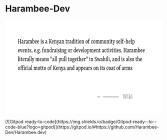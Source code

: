 
# Harambee-Dev

<p align="center">
    <img height="300" src="./resources/banner.png"/>
</p>
[![Gitpod ready-to-code](https://img.shields.io/badge/Gitpod-ready--to--code-blue?logo=gitpod)](https://gitpod.io/#https://github.com/Harambee-Dev/Harambee.dev)
